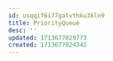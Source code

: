 ```yaml
---
id: usqgif6i77gatvthku3kln9
title: PriorityQueue
desc: ''
updated: 1713677029773
created: 1713677024342
---
```

